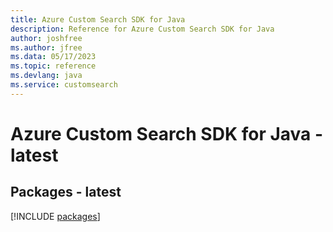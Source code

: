 ```yaml
---
title: Azure Custom Search SDK for Java
description: Reference for Azure Custom Search SDK for Java
author: joshfree
ms.author: jfree
ms.data: 05/17/2023
ms.topic: reference
ms.devlang: java
ms.service: customsearch
---
```

# Azure Custom Search SDK for Java - latest
## Packages - latest
[!INCLUDE [packages](custom-search-index.md)]